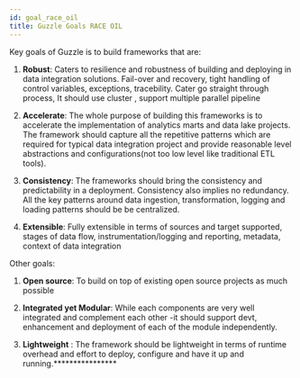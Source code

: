 ```yaml
---
id: goal_race_oil
title: Guzzle Goals RACE OIL
---
```



Key goals of Guzzle is to build frameworks that are:

1. **Robust**: Caters to resilience and robustness of building and deploying in data integration solutions. Fail-over and recovery, tight handling of control variables, exceptions, tracebility. Cater go straight through process, It should use cluster , support multiple parallel pipeline

2. **Accelerate**: The whole purpose of building this frameworks is to accelerate the implementation of analytics marts and data lake projects. The framework should capture  all the repetitive patterns which are required for typical data integration project and provide reasonable level abstractions and configurations(not too low level like traditional ETL tools).

3. **Consistency**: The frameworks should bring the consistency and predictability in a deployment. Consistency also implies no redundancy. All the key  patterns around data  ingestion, transformation, logging and loading patterns should be be centralized. 

4. **Extensible**: Fully extensible in terms of sources and target supported, stages of data flow, instrumentation/logging and reporting, metadata, context of data integration 

 

Other goals:

1. **Open source**: To build on top of existing open source projects as much possible

2. **Integrated yet Modular**: While each components are very well integrated and complement each other -it should support devt, enhancement and deployment of each of the module independently. 

3. **Lightweight** : The framework should be lightweight in terms of runtime overhead  and effort to deploy, configure and have it up and running.****************